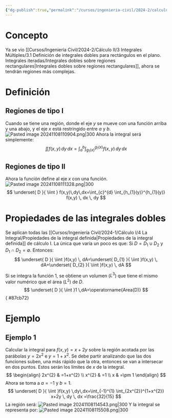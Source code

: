 ```yaml
---
{"dg-publish":true,"permalink":"/cursos/ingenieria-civil/2024-2/calculo-ii/3-integrales-multiples/3-1-definicion-de-integrales-dobles-para-rectangulos-en-el-plano-integrales-iteradas/integrales-dobles-sobre-regiones-generales/","tags":["I2MAT1620"]}
---
```


# Concepto
Ya se vio [[Cursos/Ingeniería Civil/2024-2/Cálculo II/3 Integrales Múltiples/3.1 Definición de integrales dobles para rectángulos en el plano. Integrales iteradas/Integrales dobles sobre regiones rectangulares\|Integrales dobles sobre regiones rectangulares]], ahora se tendrán regiones más complejas.
# Definición
## Regiones de tipo I
Cuando se tiene una región, donde el eje $y$ se mueve con una función arriba y una abajo, y el eje $x$ está restringido entre $a$ y $b$.
![Pasted image 20241108110904.png|300](/img/user/Cursos/Ingenier%C3%ADa%20Civil/2024-2/C%C3%A1lculo%20II/3%20Integrales%20M%C3%BAltiples/3.1%20Definici%C3%B3n%20de%20integrales%20dobles%20para%20rect%C3%A1ngulos%20en%20el%20plano.%20Integrales%20iteradas/attachments/Pasted%20image%2020241108110904.png)
Ahora la integral será simplemente:
$$
\iint f(x,y)\,dy\,dx=\int_{a}^{b} \int_{g_{1}(x)}^{g_{1}(x)} f(x,y) \, dy  \, dx 
$$
## Regiones de tipo II
Ahora la función define al eje $x$ con una función.
![Pasted image 20241108111328.png|300](/img/user/Cursos/Ingenier%C3%ADa%20Civil/2024-2/C%C3%A1lculo%20II/3%20Integrales%20M%C3%BAltiples/3.1%20Definici%C3%B3n%20de%20integrales%20dobles%20para%20rect%C3%A1ngulos%20en%20el%20plano.%20Integrales%20iteradas/attachments/Pasted%20image%2020241108111328.png)
$$
\underset{ D }{ \iint } f(x,y)\,dy\,dx=\int_{c}^{d} \int_{h_{1}(y)}^{h_{1}(y)} f(x,y) \, dx  \, dy 
$$
# Propiedades de las integrales dobles
Se aplican todas las [[Cursos/Ingeniería Civil/2024-1/Cálculo I/4 La Integral/Propiedades de la integral definida\|Propiedades de la integral definida]] de cálculo I. La única que varía un poco es que:
Si $D=D_{1} \cup D_{2}$ y $D_{1} \cap D_{2}=\emptyset$.
Entonces:
$$
\underset{ D }{ \iint }f(x,y) \, dA=\underset{ D_{1} }{ \iint }f(x,y) \, dA+\underset{ D_{2} }{ \iint }f(x,y) \, dA
$$

Si se integra la función $1$, se obtiene un volumen ($L^{3}$) que tiene el mismo valor numérico que el área ($L^{2}$) de $D$.
$$
\underset{ D }{ \iint }1 \,dA=\operatorname{Area(D)}
$$
{ #87cb72}



# Ejemplo
## Ejemplo 1
Calcular la integral para $f(x,y)=x+2y$ sobre la región acotada por las parábolas $y=2x^{2}$ e $y=1+x^{2}$.
Se debe partir analizando que las dos funciones suben, una más rápido que la otra, entonces se van a intersecar en dos puntos. Estos serán los límites de $x$ de la integral.
$$
\begin{align}
2x^{2} & =1+x^{2} \\
x^{2} & =1 \\
x & =\pm 1
\end{align}
$$
Ahora se toma a $a=-1$ y $b=1$.
$$
\underset{ D }{ \iint }f(x,y) \,dy\,dx=\int_{-1}^{1} \int_{2x^{2}}^{1+x^{2}} x+2y \, dy  \, dx =\frac{32}{15}
$$
La región será:
![Pasted image 20241108114543.png|300](/img/user/Cursos/Ingenier%C3%ADa%20Civil/2024-2/C%C3%A1lculo%20II/3%20Integrales%20M%C3%BAltiples/3.1%20Definici%C3%B3n%20de%20integrales%20dobles%20para%20rect%C3%A1ngulos%20en%20el%20plano.%20Integrales%20iteradas/attachments/Pasted%20image%2020241108114543.png)
Y la integral se representa por:
![Pasted image 20241108115508.png|300](/img/user/Cursos/Ingenier%C3%ADa%20Civil/2024-2/C%C3%A1lculo%20II/3%20Integrales%20M%C3%BAltiples/3.1%20Definici%C3%B3n%20de%20integrales%20dobles%20para%20rect%C3%A1ngulos%20en%20el%20plano.%20Integrales%20iteradas/attachments/Pasted%20image%2020241108115508.png)

